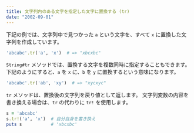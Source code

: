 ```yaml
---
title: 文字列内のある文字を指定した文字に置換する (tr)
date: "2002-09-01"
---
```


下記の例では、文字列中で見つかった `a` という文字を、すべて `x` に置換した文字列を作成しています。

```ruby
'abcabc'.tr('a', 'x')  # => "xbcxbc"
```

`String#tr` メソッドでは、置換する文字を複数同時に指定することもできます。
下記のようにすると、`a` を `x` に、`b` を `y` に置換するという意味になります。

```ruby
'abcabc'.tr('ab', 'xy')  # => "xycxyc"
```

`tr` メソッドは、置換後の文字列を戻り値として返します。
文字列変数の内容を書き換える場合は、`tr` の代わりに `tr!` を使用します。

```ruby
s = 'abcabc'
s.tr!('a', 'x')  # 自分自身を書き換え
puts s           # 'xbcxbc'
```


